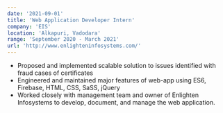 ```yaml
---
date: '2021-09-01'
title: 'Web Application Developer Intern'
company: 'EIS'
location: 'Alkapuri, Vadodara'
range: 'September 2020 - March 2021'
url: 'http://www.enlighteninfosystems.com/'
---
```


- Proposed and implemented scalable solution to issues identified with fraud cases of certificates
- Engineered and maintained major features of web-app using ES6, Firebase, HTML, CSS, SaSS, jQuery
- Worked closely with management team and owner of Enlighten Infosystems to develop, document, and manage the 
web application.

